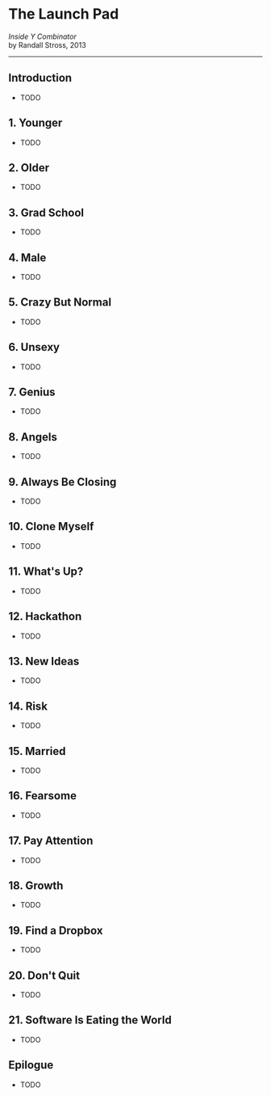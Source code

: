 # The Launch Pad
*Inside Y Combinator*<br>
by Randall Stross, 2013

---

## Introduction

- TODO

## 1. Younger

- TODO

## 2. Older

- TODO

## 3. Grad School

- TODO

## 4. Male

- TODO

## 5. Crazy But Normal

- TODO

## 6. Unsexy

- TODO

## 7. Genius

- TODO

## 8. Angels

- TODO

## 9. Always Be Closing

- TODO

## 10. Clone Myself

- TODO

## 11. What's Up?

- TODO

## 12. Hackathon

- TODO

## 13. New Ideas

- TODO

## 14. Risk

- TODO

## 15. Married

- TODO

## 16. Fearsome

- TODO

## 17. Pay Attention

- TODO

## 18. Growth

- TODO

## 19. Find a Dropbox

- TODO

## 20. Don't Quit

- TODO

## 21. Software Is Eating the World

- TODO

## Epilogue

- TODO
